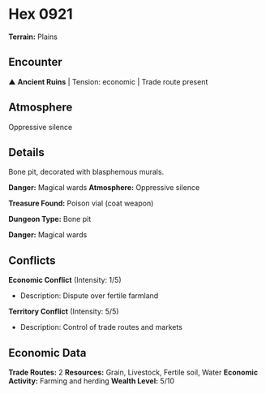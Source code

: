 # Hex 0921

**Terrain:** Plains

## Encounter
▲ **Ancient Ruins** | Tension: economic | Trade route present

## Atmosphere
Oppressive silence

## Details
Bone pit, decorated with blasphemous murals.

**Danger:** Magical wards
**Atmosphere:** Oppressive silence

**Treasure Found:** Poison vial (coat weapon)


**Dungeon Type:** Bone pit

**Danger:** Magical wards

## Conflicts
**Economic Conflict** (Intensity: 1/5)
- Description: Dispute over fertile farmland

**Territory Conflict** (Intensity: 5/5)
- Description: Control of trade routes and markets

## Economic Data
**Trade Routes:** 2
**Resources:** Grain, Livestock, Fertile soil, Water
**Economic Activity:** Farming and herding
**Wealth Level:** 5/10
